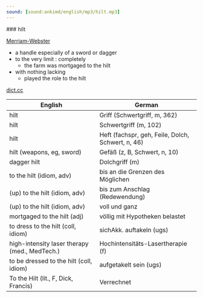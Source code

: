 ```yaml
---
sound: [sound:ankimd/english/mp3/hilt.mp3]
---
```


\### hilt

[Merriam-Webster](https://www.merriam-webster.com/dictionary/hilt)

- a handle especially of a sword or dagger
- to the very limit : completely
    - the farm was mortgaged to the hilt
- with nothing lacking
    - played the role to the hilt

[dict.cc](https://www.dict.cc/hilt)

| English        | German       |
| -------------- | ------------ |
| hilt | Griff (Schwertgriff, m, 362) |
| hilt | Schwertgriff (m, 102) |
| hilt | Heft (fachspr, geh, Feile, Dolch, Schwert, n, 46) |
| hilt (weapons, eg, sword) | Gefäß (z, B, Schwert, n, 10) |
| dagger hilt | Dolchgriff (m) |
| to the hilt (idiom, adv) | bis an die Grenzen des Möglichen |
| (up) to the hilt (idiom, adv) | bis zum Anschlag (Redewendung) |
| (up) to the hilt (idiom, adv) | voll und ganz |
| mortgaged to the hilt (adj) | völlig mit Hypotheken belastet |
| to dress to the hilt (coll, idiom) | sichAkk. auftakeln (ugs) |
| high-intensity laser therapy <HILT> (med., MedTech.) | Hochintensitäts-Lasertherapie <HILT-Therapie> (f) |
| to be dressed to the hilt (coll, idiom) | aufgetakelt sein (ugs) |
| To the Hilt (lit., F, Dick, Francis) | Verrechnet |
